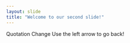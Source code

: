```yaml
---
layout: slide
title: "Welcome to our second slide!"
---
```

Quotation Change
Use the left arrow to go back!
